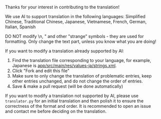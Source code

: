 Thanks for your interest in contributing to the translation!

We use AI to support translation in the following languages:
Simplified Chinese, Traditional Chinese, Japanese, Vietnamese, French, German, Italian, Spanish

DO NOT modify \n, " and other "strange" symbols - they are used for formatting. Only change the text part, unless you know what you are doing!

If you want to modify a translation already supported by AI:
1. Find the translation file corresponding to your language, for example, Japanese is [app/src/main/res/values-ja/strings.xml](https://github.com/InfinityLoop1308/PipePipeClient/blob/dev/app/src/main/res/values-ja/strings.xml).
2. Click "Fork and edit this file"
3. Make sure to only change the translation of problematic entries, keep other entries unchanged, and do not change the order of entries.
4. Save & make a pull request (will be done automatically)

If you want to modify a translation not supported by AI, please use `translator.py` for an initial translation and then polish it to ensure the correctness of the format and order. It is recommended to open an issue and contact me before deciding on the translation.
